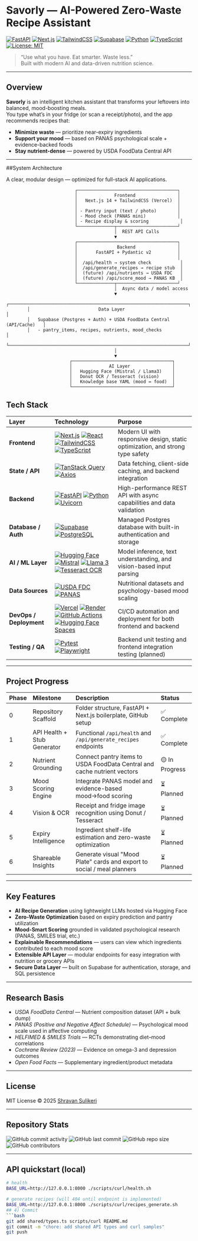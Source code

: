 # Savorly — AI-Powered Zero-Waste Recipe Assistant

[![FastAPI](https://img.shields.io/badge/API-FastAPI-009688?logo=fastapi&logoColor=white)](https://fastapi.tiangolo.com/)
[![Next.js](https://img.shields.io/badge/Frontend-Next.js-000000?logo=nextdotjs&logoColor=white)](https://nextjs.org/)
[![TailwindCSS](https://img.shields.io/badge/UI-TailwindCSS-38b2ac?logo=tailwindcss&logoColor=white)](https://tailwindcss.com/)
[![Supabase](https://img.shields.io/badge/Database-Supabase-3ECF8E?logo=supabase&logoColor=white)](https://supabase.com/)
[![Python](https://img.shields.io/badge/Python-3.11-blue?logo=python&logoColor=white)](https://www.python.org/)
[![TypeScript](https://img.shields.io/badge/TypeScript-5.0-blue?logo=typescript&logoColor=white)](https://www.typescriptlang.org/)
[![License: MIT](https://img.shields.io/badge/License-MIT-yellow.svg)](LICENSE)

> “Use what you have. Eat smarter. Waste less.”  
> Built with modern AI and data-driven nutrition science.

---

## Overview

**Savorly** is an intelligent kitchen assistant that transforms your leftovers into balanced, mood-boosting meals.  
You type what’s in your fridge (or scan a receipt/photo), and the app recommends recipes that:

- **Minimize waste** — prioritize near-expiry ingredients  
- **Support your mood** — based on PANAS psychological scale + evidence-backed foods  
- **Stay nutrient-dense** — powered by USDA FoodData Central API  

---

##System Architecture

A clear, modular design — optimized for full-stack AI applications.

```text
                          ┌──────────────────────────────────────┐
                          │              Frontend                │
                          │   Next.js 14 + TailwindCSS (Vercel)  │
                          │                                      │
                          │ - Pantry input (text / photo)        │
                          │ - Mood check (PANAS mini)            │
                          │ - Recipe display & scoring            │
                          └──────────────┬───────────────────────┘
                                         │  REST API Calls
                                         ▼
                          ┌──────────────────────────────────────┐
                          │               Backend                │
                          │       FastAPI + Pydantic v2          │
                          │                                      │
                          │  /api/health → system check           │
                          │  /api/generate_recipes → recipe stub  │
                          │  (future) /api/nutrients → USDA FDC   │
                          │  (future) /api/score_mood → PANAS KB  │
                          └──────────────┬───────────────────────┘
                                         │  Async data / model access
                                         ▼
        ┌────────────────────────────────────────────────────────────────────┐
        │                          Data Layer                                │
        │   Supabase (Postgres + Auth) + USDA FoodData Central (API/Cache)   │
        │   - pantry_items, recipes, nutrients, mood_checks                  │
        └────────────────────────────────────────────────────────────────────┘
                                         │
                                         ▼
                        ┌──────────────────────────────────────┐
                        │              AI Layer                │
                        │   Hugging Face (Mistral / Llama3)    │
                        │   Donut OCR / Tesseract (vision)     │
                        │   Knowledge base YAML (mood ↔ food)  │
                        └──────────────────────────────────────┘
```
## Tech Stack

| Layer | Technology | Purpose |
|:------|:------------|:---------|
| **Frontend** | [![Next.js](https://img.shields.io/badge/Next.js-000000?style=flat&logo=nextdotjs&logoColor=white)](https://nextjs.org/) [![React](https://img.shields.io/badge/React-20232A?style=flat&logo=react&logoColor=61DAFB)](https://react.dev/) [![TailwindCSS](https://img.shields.io/badge/TailwindCSS-38B2AC?style=flat&logo=tailwindcss&logoColor=white)](https://tailwindcss.com/) [![TypeScript](https://img.shields.io/badge/TypeScript-3178C6?style=flat&logo=typescript&logoColor=white)](https://www.typescriptlang.org/) | Modern UI with responsive design, static optimization, and strong type safety |
| **State / API** | [![TanStack Query](https://img.shields.io/badge/TanStack_Query-FF4154?style=flat&logo=reactquery&logoColor=white)](https://tanstack.com/query/latest) [![Axios](https://img.shields.io/badge/Axios-5A29E4?style=flat&logo=axios&logoColor=white)](https://axios-http.com/) | Data fetching, client-side caching, and backend integration |
| **Backend** | [![FastAPI](https://img.shields.io/badge/FastAPI-009688?style=flat&logo=fastapi&logoColor=white)](https://fastapi.tiangolo.com/) [![Python](https://img.shields.io/badge/Python_3.11-3776AB?style=flat&logo=python&logoColor=white)](https://www.python.org/) [![Uvicorn](https://img.shields.io/badge/Uvicorn-FFB300?style=flat&logo=python&logoColor=white)](https://www.uvicorn.org/) | High-performance REST API with async capabilities and data validation |
| **Database / Auth** | [![Supabase](https://img.shields.io/badge/Supabase-3ECF8E?style=flat&logo=supabase&logoColor=white)](https://supabase.com/) [![PostgreSQL](https://img.shields.io/badge/PostgreSQL-336791?style=flat&logo=postgresql&logoColor=white)](https://www.postgresql.org/) | Managed Postgres database with built-in authentication and storage |
| **AI / ML Layer** | [![Hugging Face](https://img.shields.io/badge/Hugging%20Face-FFD21E?style=flat&logo=huggingface&logoColor=black)](https://huggingface.co/) [![Mistral](https://img.shields.io/badge/Mistral_AI-000000?style=flat&logoColor=white)](https://mistral.ai/) [![Llama 3](https://img.shields.io/badge/Meta_Llama_3-0466C8?style=flat&logo=meta&logoColor=white)](https://ai.meta.com/llama/) [![Tesseract OCR](https://img.shields.io/badge/Tesseract_OCR-4285F4?style=flat&logo=google&logoColor=white)](https://github.com/tesseract-ocr/tesseract) | Model inference, text understanding, and vision-based input parsing |
| **Data Sources** | [![USDA FDC](https://img.shields.io/badge/USDA_FoodData_Central-7A0019?style=flat)](https://fdc.nal.usda.gov/) [![PANAS](https://img.shields.io/badge/PANAS_Scale-555555?style=flat)]() | Nutritional datasets and psychology-based mood scaling |
| **DevOps / Deployment** | [![Vercel](https://img.shields.io/badge/Vercel-000000?style=flat&logo=vercel&logoColor=white)](https://vercel.com/) [![Render](https://img.shields.io/badge/Render-46E3B7?style=flat&logo=render&logoColor=white)](https://render.com/) [![GitHub Actions](https://img.shields.io/badge/GitHub_Actions-2088FF?style=flat&logo=githubactions&logoColor=white)](https://github.com/features/actions) [![Hugging Face Spaces](https://img.shields.io/badge/HF_Spaces-FFD21E?style=flat&logo=huggingface&logoColor=black)](https://huggingface.co/spaces) | CI/CD automation and deployment for both frontend and backend |
| **Testing / QA** | [![Pytest](https://img.shields.io/badge/Pytest-0A9EDC?style=flat&logo=pytest&logoColor=white)](https://docs.pytest.org/) [![Playwright](https://img.shields.io/badge/Playwright-2EAD33?style=flat&logo=microsoftedge&logoColor=white)](https://playwright.dev/) | Backend unit testing and frontend integration testing (planned) |

---
## Project Progress

| Phase | Milestone | Description | Status |
|:------|:-----------|:-------------|:--------|
| 0 | Repository Scaffold | Folder structure, FastAPI + Next.js boilerplate, GitHub setup | ✅ Complete |
| 1 | API Health + Stub Generator | Functional `/api/health` and `/api/generate_recipes` endpoints | ✅ Complete |
| 2 | Nutrient Grounding | Connect pantry items to USDA FoodData Central and cache nutrient vectors | 🟡 In Progress |
| 3 | Mood Scoring Engine | Integrate PANAS model and evidence-based mood→food scoring | ⏳ Planned |
| 4 | Vision & OCR | Receipt and fridge image recognition using Donut / Tesseract | ⏳ Planned |
| 5 | Expiry Intelligence | Ingredient shelf-life estimation and zero-waste optimization | ⏳ Planned |
| 6 | Shareable Insights | Generate visual "Mood Plate" cards and export to social / meal planners | ⏳ Planned |

---

## Key Features

- **AI Recipe Generation** using lightweight LLMs hosted via Hugging Face  
- **Zero-Waste Optimization** based on expiry prediction and pantry utilization  
- **Mood-Smart Scoring** grounded in validated psychological research (PANAS, SMILES trial, etc.)  
- **Explainable Recommendations** — users can view which ingredients contributed to each mood score  
- **Extensible API Layer** — modular endpoints for easy integration with nutrition or grocery APIs  
- **Secure Data Layer** — built on Supabase for authentication, storage, and SQL persistence  

---

## Research Basis

- *USDA FoodData Central* — Nutrient composition dataset (API + bulk dump)  
- *PANAS (Positive and Negative Affect Schedule)* — Psychological mood scale used in affective computing  
- *HELFIMED & SMILES Trials* — RCTs demonstrating diet–mood correlations  
- *Cochrane Review (2023)* — Evidence on omega-3 and depression outcomes  
- *Open Food Facts* — Supplementary ingredient/product metadata  

---

## License

MIT License © 2025 [Shravan Sulikeri](https://github.com/Shravan-Sulikeri)

---

## Repository Stats

![GitHub commit activity](https://img.shields.io/github/commit-activity/m/Shravan-Sulikeri/savorly)
![GitHub last commit](https://img.shields.io/github/last-commit/Shravan-Sulikeri/savorly)
![GitHub repo size](https://img.shields.io/github/repo-size/Shravan-Sulikeri/savorly)
![GitHub contributors](https://img.shields.io/github/contributors/Shravan-Sulikeri/savorly)

---



## API quickstart (local)

```bash
# health
BASE_URL=http://127.0.0.1:8000 ./scripts/curl/health.sh

# generate recipes (will 404 until endpoint is implemented)
BASE_URL=http://127.0.0.1:8000 ./scripts/curl/recipes_generate.sh
## 4) Commit
```bash
git add shared/types.ts scripts/curl README.md
git commit -m "chore: add shared API types and curl samples"
git push
